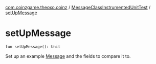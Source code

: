 [com.coinzgame.theoxo.coinz](../index.md) / [MessageClassInstrumentedUnitTest](index.md) / [setUpMessage](.)

# setUpMessage

`fun setUpMessage(): Unit`

Set up an example [Message](../-message/index.md) and the fields to compare it to.


